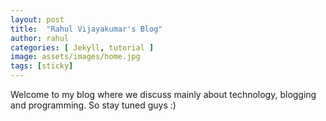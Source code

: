 ```yaml
---
layout: post
title:  "Rahul Vijayakumar's Blog"
author: rahul
categories: [ Jekyll, tutorial ]
image: assets/images/home.jpg
tags: [sticky]
---
```


Welcome to my blog where we discuss mainly about technology, blogging and programming. So stay tuned guys :)
